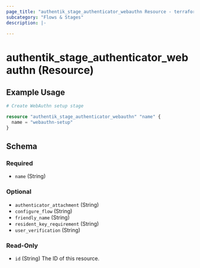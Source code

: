 ```yaml
---
page_title: "authentik_stage_authenticator_webauthn Resource - terraform-provider-authentik"
subcategory: "Flows & Stages"
description: |-
  
---
```


# authentik_stage_authenticator_webauthn (Resource)



## Example Usage

```terraform
# Create WebAuthn setup stage

resource "authentik_stage_authenticator_webauthn" "name" {
  name = "webauthn-setup"
}
```

<!-- schema generated by tfplugindocs -->
## Schema

### Required

- `name` (String)

### Optional

- `authenticator_attachment` (String)
- `configure_flow` (String)
- `friendly_name` (String)
- `resident_key_requirement` (String)
- `user_verification` (String)

### Read-Only

- `id` (String) The ID of this resource.


